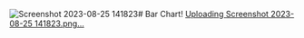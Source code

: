 ![Screenshot 2023-08-25 141823](https://github.com/AriaBalaei/d3-barcharts/assets/141871802/cdc9348c-b568-4e86-8a26-eca265429882)# Bar Chart!
[Uploading Screenshot 2023-08-25 141823.png…]()
